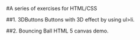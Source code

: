 #A series of exercises for HTML/CSS

##1. 3DButtons
    Buttons with 3D effect by using ul>li.

##2. Bouncing Ball
    HTML 5 canvas demo.
